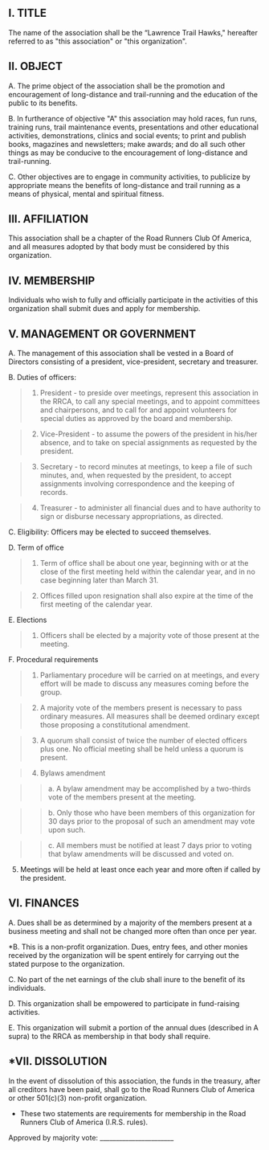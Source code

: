 ## I. TITLE  

The name of the association shall be the “Lawrence Trail Hawks," hereafter referred to as "this association" or "this organization".

## II. OBJECT  

A. The prime object of the association shall be the promotion and encouragement of long-distance and trail-running and the education of the public to its benefits.  

B. In furtherance of objective "A" this association may hold races, fun runs, training runs, trail maintenance events, presentations and other educational activities, demonstrations, clinics and social events; to print and publish books, magazines and newsletters; make awards; and do all such other things as may be conducive to the encouragement of long-distance and trail-running.  

C. Other objectives are to engage in community activities, to publicize by appropriate means the benefits of long-distance and trail running as a means of physical, mental and spiritual fitness.

## III. AFFILIATION  

This association shall be a chapter of the Road Runners Club Of America, and all measures adopted by that body must be considered by this organization.

## IV. MEMBERSHIP  

Individuals who wish to fully and officially participate in the activities of this organization shall submit dues and apply for membership.

## V. MANAGEMENT OR GOVERNMENT  

A. The management of this association shall be vested in a Board of Directors consisting of a president, vice-president, secretary and treasurer.  

B. Duties of officers:  

> 1. President - to preside over meetings, represent this association in the RRCA, to call any special meetings, and to appoint committees and chairpersons, and to call for and appoint volunteers for special duties as approved by the board and membership.  

> 2. Vice-President - to assume the powers of the president in his/her absence, and to take on special assignments as requested by the president.  

> 3. Secretary - to record minutes at meetings, to keep a file of such minutes, and, when requested by the president, to accept assignments involving correspondence and the keeping of records.  

> 4. Treasurer - to administer all financial dues and to have authority to sign or disburse necessary appropriations, as directed.

C. Eligibility: Officers may be elected to succeed themselves.  

D. Term of office  

> 1. Term of office shall be about one year, beginning with or at the close of the first meeting held within the calendar year, and in no case beginning later than March 31.  

> 2. Offices filled upon resignation shall also expire at the time of the first meeting of the calendar year.  

E. Elections  

> 1. Officers shall be elected by a majority vote of those present at the meeting.  

F. Procedural requirements  

> 1. Parliamentary procedure will be carried on at meetings, and every effort will be made to discuss any measures coming before the group.  

> 2. A majority vote of the members present is necessary to pass ordinary measures. All measures shall be deemed ordinary except those proposing a constitutional amendment.  

> 3. A quorum shall consist of twice the number of elected officers plus one. No official meeting shall be held unless a quorum is present.  

> 4. Bylaws amendment  

> > a. A bylaw amendment may be accomplished by a two-thirds vote of the members present at the meeting.  

> > b. Only those who have been members of this organization for 30 days prior to the proposal of such an amendment may vote upon such.  

> > c. All members must be notified at least 7 days prior to voting that bylaw amendments will be discussed and voted on.  

5. Meetings will be held at least once each year and more often if called by the president. 

## VI. FINANCES  

A. Dues shall be as determined by a majority of the members present at a business meeting and shall not be changed more often than once per year.  

*B. This is a non-profit organization. Dues, entry fees, and other monies received by the organization will be spent entirely for carrying out the stated purpose to the organization.  

C. No part of the net earnings of the club shall inure to the benefit of its individuals.  

D. This organization shall be empowered to participate in fund-raising activities.  

E. This organization will submit a portion of the annual dues (described in A supra) to the RRCA as membership in that body shall require.

## *VII. DISSOLUTION  

In the event of dissolution of this association, the funds in the treasury, after all creditors have been paid, shall go to the Road Runners Club of America or other 501(c)(3) non-profit organization.

* These two statements are requirements for membership in the Road Runners Club of America (I.R.S. rules).

Approved by majority vote: _______________________  
